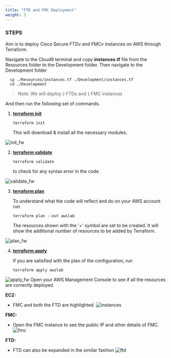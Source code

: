 ```yaml
---
title: "FTD and FMC Deployment"
weight: 3
---
```


### STEPS
Aim is to deploy Cisco Secure FTDv and FMCv instances on AWS through Terraform. 

Navigate to the Cloud9 terminal and copy **instances.tf** file from the Resources folder to the Development folder. Then navigate to the Development folder

```console
  cp ./Resources/instances.tf ./Development/instances.tf
  cd ./Development
``` 

>Note: We will deploy ```2``` FTDs and ```1``` FMC instances

And then run the following set of commands.

1. **<ins>terraform init</ins>**

   ```console 
   terraform init
   ``` 
   This will download & install all the necessary modules. 

![init_fw](/static/Images/deploy_ftd_fmc/INIT_FW.png)

2. **<ins>terraform validate**</ins>

    ```console
    terraform validate
    ``` 
    to check for any syntax error in the code.

![validate_fw](/static/images/deploy_ftd_fmc/VALIDATE_FW.png)

3. **<ins>terraform plan**</ins>

    To understand what the code will reflect and do on your AWS account run 
    ```console
    terraform plan --out awslab
    ```
    The resources shown with the '+' symbol are set to be created. It will show the additional number of resources to be added by Terraform.

![plan_fw](/static/images/deploy_ftd_fmc/PLAN_FW.png)

4. **<ins>terraform apply**</ins>

    If you are satisfied with the plan of the configuration, run 
    ```console
    terraform apply awslab
    ```
    
![apply_fw](/static/images/deploy_ftd_fmc/APPLY_FW.png)
Open your AWS Management Console to see if all the resources are correctly deployed. 

**EC2:**

- FMC and both the FTD are highlighted. 
![instances](/static/images/deploy_ftd_fmc/INSTANCE_FTD_FMC.png)

**FMC:** 

- Open the FMC instance to see the public IP and other details of FMC.
![fmc](/static/images/deploy_ftd_fmc/fmc_detail.jpeg)

**FTD:**

- FTD can also be expanded in the similar fashion
![ftd](/static/images/deploy_ftd_fmc/ftd_detail.jpeg)



